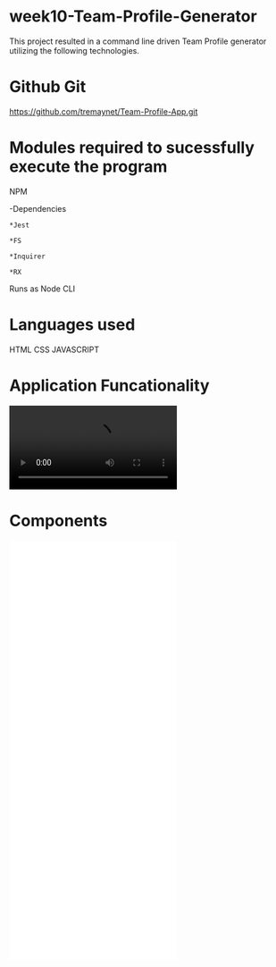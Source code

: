 # week10-Team-Profile-Generator

This project resulted in a command line driven Team Profile generator utilizing the following technologies.

# Github Git 
https://github.com/tremaynet/Team-Profile-App.git


# Modules required to sucessfully execute the program 

NPM

  -Dependencies

    *Jest

    *FS

    *Inquirer

    *RX

Runs as Node CLI

# Languages used
HTML 
CSS 
JAVASCRIPT 

# Application Funcationality
![](./img/team_app.mp4)

# Components
![](./templates/employee.html)
![](./templates/engineer.html)
![](./templates/intern.html)
![](./templates/manager.html)
![](app.js)